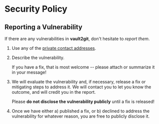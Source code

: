 # Security Policy

## Reporting a Vulnerability

If there are any vulnerabilities in **vault2git**, don't hesitate to _report them_.

1. Use any of the [private contact addresses](https://github.com/EngJay/vault2git#support).
2. Describe the vulnerability.

   If you have a fix, that is most welcome -- please attach or summarize it in your message!

3. We will evaluate the vulnerability and, if necessary, release a fix or mitigating steps to address it. We will contact you to let you know the outcome, and will credit you in the report.

   Please **do not disclose the vulnerability publicly** until a fix is released!

4. Once we have either a) published a fix, or b) declined to address the vulnerability for whatever reason, you are free to publicly disclose it.
